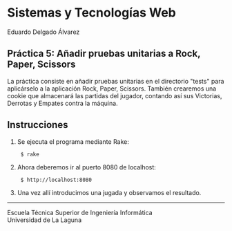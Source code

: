 Sistemas y Tecnologías Web
==========================
Eduardo Delgado Álvarez

Práctica 5: Añadir pruebas unitarias a Rock, Paper, Scissors
-----------------------------------------------------------------------------
La práctica consiste en añadir pruebas unitarias en el directorio "tests" para aplicárselo a la aplicación Rock, Paper, Scissors. También crearemos una cookie que almacenará las partidas del jugador, contando así sus Victorias, Derrotas y Empates contra la máquina.

Instrucciones
-------------
1. Se ejecuta el programa mediante Rake:

        $ rake

2. Ahora deberemos ir al puerto 8080 de localhost:

        $ http://localhost:8080

3. Una vez allí introducimos una jugada y observamos el resultado.


---
 
Escuela Técnica Superior de Ingeniería Informática  
Universidad de La Laguna
